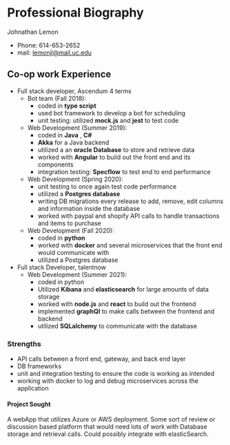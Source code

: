 # Professional Biography

Johnathan Lemon
* Phone: 614-653-2652
* mail: lemonjl@mail.uc.edu

## Co-op work Experience
* Full stack developer, Ascendum 4 terms
    * Bot team (Fall 2018):
        * coded in **type script**
        * used bot framework to develop a bot for scheduling
        * unit testing: utilized **mock.js** and **jest** to test code
    * Web Development (Summer 2019):
        * coded in **Java** , **C#**
        * **Akka** for a Java backend
        * utilized a an **oracle Database** to store and retrieve data
        * worked with **Angular** to build out the front end and its components
        * integration testing: **Specflow** to test end to end performance
    * Web Development (Spring 2020):
        * unit testing to once again test code performance
        * utilized a **Postgres database**
        * writing DB migrations every release to add, remove, edit columns and information inside the database
        * worked with paypal and shopify API calls to handle transactions and items to purchase
    * Web Development (Fall 2020):
        * coded in **python**
        * worked with **docker** and several microservices that the front end would communicate with
        * utilized a Postgres database
* Full stack Developer, talentnow
    * Web Development (Summer 2021):
        * coded in python
        * Utilized **Kibana** and **elasticsearch** for large amounts of data storage
        * worked with **node.js** and **react** to build out the frontend
        * implemented **graphQl** to make calls between the frontend and backend
        * utilized **SQLalchemy** to communicate with the database

### Strengths
* API calls between a front end, gateway, and back end layer
* DB frameworks
* unit and integration testing to ensure the code is working as intended
* working with docker to log and debug microservices across the application

#### Project Sought
A webApp that utilizes Azure or AWS deployment.  Some sort of review or discussion based platform that would need lots of work with Database storage and retrieval calls. Could possibly integrate with elasticSearch. 

